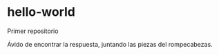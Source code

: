 # hello-world
Primer repositorio

Ávido de encontrar la respuesta, juntando las piezas del rompecabezas.
